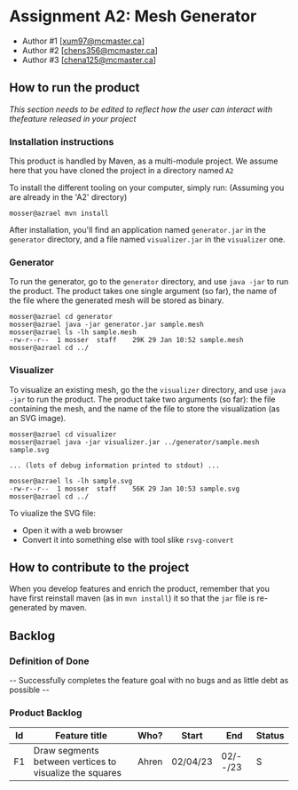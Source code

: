 # Assignment A2: Mesh Generator

  - Author #1 [xum97@mcmaster.ca]
  - Author #2 [chens356@mcmaster.ca]
  - Author #3 [chena125@mcmaster.ca]

## How to run the product

_This section needs to be edited to reflect how the user can interact with thefeature released in your project_

### Installation instructions

This product is handled by Maven, as a multi-module project. We assume here that you have cloned the project in a directory named `A2`

To install the different tooling on your computer, simply run: (Assuming you are already in the 'A2' directory)

```
mosser@azrael mvn install
```

After installation, you'll find an application named `generator.jar` in the `generator` directory, and a file named `visualizer.jar` in the `visualizer` one. 

### Generator

To run the generator, go to the `generator` directory, and use `java -jar` to run the product. The product takes one single argument (so far), the name of the file where the generated mesh will be stored as binary.

```
mosser@azrael cd generator 
mosser@azrael java -jar generator.jar sample.mesh
mosser@azrael ls -lh sample.mesh
-rw-r--r--  1 mosser  staff    29K 29 Jan 10:52 sample.mesh
mosser@azrael cd ../
```

### Visualizer

To visualize an existing mesh, go the the `visualizer` directory, and use `java -jar` to run the product. The product take two arguments (so far): the file containing the mesh, and the name of the file to store the visualization (as an SVG image).

```
mosser@azrael cd visualizer 
mosser@azrael java -jar visualizer.jar ../generator/sample.mesh sample.svg

... (lots of debug information printed to stdout) ...

mosser@azrael ls -lh sample.svg
-rw-r--r--  1 mosser  staff    56K 29 Jan 10:53 sample.svg
mosser@azrael cd ../
```
To viualize the SVG file:

  - Open it with a web browser
  - Convert it into something else with tool slike `rsvg-convert`

## How to contribute to the project

When you develop features and enrich the product, remember that you have first reinstall maven (as in `mvn install`) it so that the `jar` file is re-generated by maven.

## Backlog

### Definition of Done

-- Successfully completes the feature goal with no bugs and as little debt as possible --

### Product Backlog

| Id | Feature title | Who? | Start | End | Status |
|:--:|---------------|------|-------|-----|--------|
| F1 | Draw segments between vertices to visualize the squares | Ahren | 02/04/23 | 02/--/23 | S |
